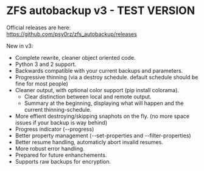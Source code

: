 ZFS autobackup v3 - TEST VERSION
===================================


Official releases are here: https://github.com/psy0rz/zfs_autobackup/releases

New in v3:
 * Complete rewrite, cleaner object oriented code.
 * Python 3 and 2 support.
 * Backwards compatible with your current backups and parameters.
 * Progressive thinning (via a destroy schedule. default schedule should be fine for most people)
 * Cleaner output, with optional color support (pip install colorama). 
   * Clear distinction between local and remote output.
   * Summary at the beginning, displaying what will happen and the current thinning-schedule.
 * More effient destroying/skipping snaphots on the fly. (no more space issues if your backup is way behind)
 * Progress indicator (--progress)
 * Better property management (--set-properties and --filter-properties)
 * Better resume handling, automaticly abort invalid resumes.
 * More robust error handling.
 * Prepared for future enhanchements.
 * Supports raw backups for encryption.